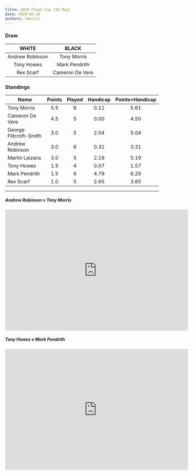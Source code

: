 ```yaml
---
title: 2019 Flood Cup (10 May)
date: 2019-05-10
authors: tmorris
---
```


### Draw

| WHITE                  | BLACK                  |
|:----------------------:|:----------------------:|
| Andrew Robinson        | Tony Morris            |
| Tony Howes             | Mark Pendrith          |
| Rex Scarf              | Cameron De Vere        |

### Standings

| Name                   | Points | Played | Handicap | Points+Handicap |
| ---------------------- |:------:|:------:|:--------:|:---------------:|
| Tony Morris            | 5.5    | 6      | 0.11     | 5.61            |
| Cameron De Vere        | 4.5    | 5      | 0.00     | 4.50            |
| George Flitcroft-Smith | 3.0    | 5      | 2.04     | 5.04            |
| Andrew Robinson        | 3.0    | 6      | 0.31     | 3.31            |
| Martin Laizans         | 3.0    | 5      | 2.19     | 5.19            |
| Tony Howes             | 1.5    | 4      | 0.07     | 1.57            |
| Mark Pendrith          | 1.5    | 6      | 4.79     | 6.29            |
| Rex Scarf              | 1.0    | 5      | 2.65     | 3.65            |

----

##### Andrew Robinson v Tony Morris

<iframe src="https://lichess.org/embed/OweiwIGN?theme=auto&amp;bg=auto" width=600 height=397 frameborder=0></iframe>

##### Tony Howes v Mark Pendrith

<iframe src="https://lichess.org/embed/pwityD8y?theme=auto&amp;bg=auto" width=600 height=397 frameborder=0></iframe>

